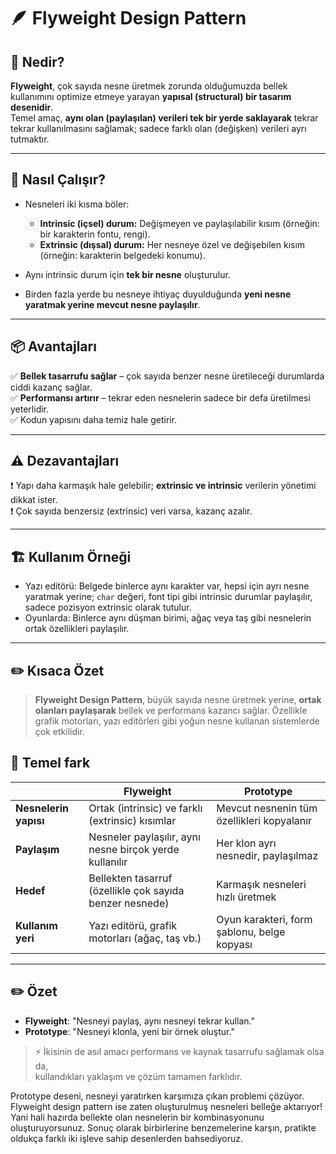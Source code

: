 # 🪶 Flyweight Design Pattern

## 📌 Nedir?
**Flyweight**, çok sayıda nesne üretmek zorunda olduğumuzda bellek kullanımını optimize etmeye yarayan **yapısal (structural) bir tasarım desenidir**.  
Temel amaç, **aynı olan (paylaşılan) verileri tek bir yerde saklayarak** tekrar tekrar kullanılmasını sağlamak; sadece farklı olan (değişken) verileri ayrı tutmaktır.

---

## 🧩 Nasıl Çalışır?
- Nesneleri iki kısma böler:
  - **Intrinsic (içsel) durum:** Değişmeyen ve paylaşılabilir kısım (örneğin: bir karakterin fontu, rengi).
  - **Extrinsic (dışsal) durum:** Her nesneye özel ve değişebilen kısım (örneğin: karakterin belgedeki konumu).

- Aynı intrinsic durum için **tek bir nesne** oluşturulur.
- Birden fazla yerde bu nesneye ihtiyaç duyulduğunda **yeni nesne yaratmak yerine mevcut nesne paylaşılır**.

---

## 📦 Avantajları
✅ **Bellek tasarrufu sağlar** – çok sayıda benzer nesne üretileceği durumlarda ciddi kazanç sağlar.  
✅ **Performansı artırır** – tekrar eden nesnelerin sadece bir defa üretilmesi yeterlidir.  
✅ Kodun yapısını daha temiz hale getirir.

---

## ⚠️ Dezavantajları
❗ Yapı daha karmaşık hale gelebilir; **extrinsic ve intrinsic** verilerin yönetimi dikkat ister.  
❗ Çok sayıda benzersiz (extrinsic) veri varsa, kazanç azalır.

---

## 🏗️ Kullanım Örneği
- Yazı editörü: Belgede binlerce aynı karakter var, hepsi için ayrı nesne yaratmak yerine; `char` değeri, font tipi gibi intrinsic durumlar paylaşılır, sadece pozisyon extrinsic olarak tutulur.
- Oyunlarda: Binlerce aynı düşman birimi, ağaç veya taş gibi nesnelerin ortak özellikleri paylaşılır.

---

## ✏️ Kısaca Özet
> **Flyweight Design Pattern**, büyük sayıda nesne üretmek yerine, **ortak olanları paylaşarak** bellek ve performans kazancı sağlar.
> Özellikle grafik motorları, yazı editörleri gibi yoğun nesne kullanan sistemlerde çok etkilidir.



## 🧩 Temel fark
|                     | Flyweight                                          | Prototype                                      |
|---------------------|----------------------------------------------------|------------------------------------------------|
| **Nesnelerin yapısı** | Ortak (intrinsic) ve farklı (extrinsic) kısımlar | Mevcut nesnenin tüm özellikleri kopyalanır     |
| **Paylaşım**        | Nesneler paylaşılır, aynı nesne birçok yerde kullanılır | Her klon ayrı nesnedir, paylaşılmaz           |
| **Hedef**           | Bellekten tasarruf (özellikle çok sayıda benzer nesnede) | Karmaşık nesneleri hızlı üretmek               |
| **Kullanım yeri**   | Yazı editörü, grafik motorları (ağaç, taş vb.)    | Oyun karakteri, form şablonu, belge kopyası   |

---

## ✏️ Özet
- **Flyweight**: "Nesneyi paylaş, aynı nesneyi tekrar kullan."
- **Prototype**: "Nesneyi klonla, yeni bir örnek oluştur."

> ⚡ İkisinin de asıl amacı performans ve kaynak tasarrufu sağlamak olsa da,  
> kullandıkları yaklaşım ve çözüm tamamen farklıdır.

 Prototype deseni, nesneyi yaratırken karşımıza çıkan problemi çözüyor. Flyweight design pattern ise zaten oluşturulmuş nesneleri belleğe aktarıyor! Yani hali hazırda bellekte olan nesnelerin bir kombinasyonunu oluşturuyorsunuz. Sonuç olarak birbirlerine benzemelerine karşın, pratikte oldukça farklı iki işleve sahip desenlerden bahsediyoruz.


